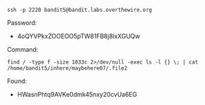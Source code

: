 ```
ssh -p 2220 bandit5@bandit.labs.overthewire.org
```

Password: 
- 4oQYVPkxZOOEOO5pTW81FB8j8lxXGUQw

Command:
```
find / -type f -size 1033c 2>/dev/null -exec ls -l {} \; | cat /home/bandit5/inhere/maybehere07/.file2
```

Found: 
- HWasnPhtq9AVKe0dmk45nxy20cvUa6EG
